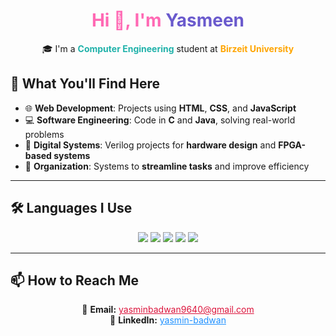 <h1 align="center" style="color:#ff69b4;">Hi 👋, I'm <span style="color:#6a5acd;">Yasmeen</span></h1>

<p align="center">
  🎓 I'm a <strong style="color:#20b2aa;">Computer Engineering</strong> student at <strong style="color:#ffa500;">Birzeit University</strong><br>
</p>


## 🚀 What You'll Find Here

- 🌐 **Web Development**: Projects using **HTML**, **CSS**, and **JavaScript**
- 💻 **Software Engineering**: Code in **C** and **Java**, solving real-world problems
- 🔌 **Digital Systems**: Verilog projects for **hardware design** and **FPGA-based systems**
- 🧠 **Organization**: Systems to **streamline tasks** and improve efficiency


---

## 🛠 Languages I Use

<p align="center">
  <img src="https://img.shields.io/badge/HTML-E34F26?style=for-the-badge&logo=html5&logoColor=ffffff" />
  <img src="https://img.shields.io/badge/CSS-1572B6?style=for-the-badge&logo=css3&logoColor=ffffff" />
  <img src="https://img.shields.io/badge/JavaScript-F7DF1E?style=for-the-badge&logo=javascript&logoColor=000000" />
  <img src="https://img.shields.io/badge/C-00599C?style=for-the-badge&logo=c&logoColor=ffffff" />
  <img src="https://img.shields.io/badge/Java-007396?style=for-the-badge&logo=java&logoColor=ffffff" />
</p>

---

## 📫 How to Reach Me

<p align="center">
  📧 <strong>Email:</strong> <a href="mailto:yasminbadwan9640@gmail.com" style="color:#dc143c;">yasminbadwan9640@gmail.com</a><br>
  💼 <strong>LinkedIn:</strong> <a href="https://www.linkedin.com/in/yasmin-badwan-0536b2376" style="color:#1e90ff;">yasmin-badwan</a>
</p>






